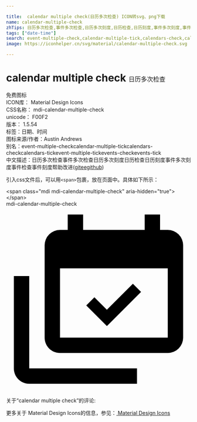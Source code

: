 ```yaml
---

title:  calendar multiple check(日历多次检查) ICON转svg、png下载
name: calendar-multiple-check
zhTips: 日历多次检查,事件多次检查,日历多次刻度,日历检查,日历刻度,事件多次刻度,事件检查,事件刻度
tags: ["date-time"]
search: event-multiple-check,calendar-multiple-tick,calendars-check,calendars-tick,event-multiple-tick,events-check,events-tick
image: https://iconhelper.cn/svg/material/calendar-multiple-check.svg

---
```


# calendar multiple check  <small style="font-size: 60%;font-weight: 100">日历多次检查</small>


<div class="detail-page">
<p>
<span><span class="badge-success badge">免费图标</span> </span>
<br/>
<span>
ICON库：
<span class="badge-secondary badge">Material Design Icons</span> 
</span>
<br/>
<span>
CSS名称：
<span class="badge-secondary badge">mdi-calendar-multiple-check</span> 
</span>
<br/>
<span>
unicode：
<span class="badge-secondary badge">F00F2</span> 
<copy-btn content='F00F2' btn-title=""></copy-btn>
<copy-btn :content='String.fromCodePoint(parseInt("F00F2", 16))' btn-title="复制U"></copy-btn>
</span>
<br/>
<span>
版本：
<span class="badge-secondary badge">1.5.54</span> 
</span><br/><span>标签：<span class="badge-light badge"><router-link to="/tags/date-time.html">日期、时间</router-link></span></span>
<br/>
<span>图标来源/作者：<span class="badge-light badge">Austin Andrews</span></span> 
<br/>
<span>别名：<span class="badge-light badge">event-multiple-check</span><span class="badge-light badge">calendar-multiple-tick</span><span class="badge-light badge">calendars-check</span><span class="badge-light badge">calendars-tick</span><span class="badge-light badge">event-multiple-tick</span><span class="badge-light badge">events-check</span><span class="badge-light badge">events-tick</span></span><br/><span class="zh-detail">中文描述：<span class="badge-primary badge">日历多次检查</span><span class="badge-primary badge">事件多次检查</span><span class="badge-primary badge">日历多次刻度</span><span class="badge-primary badge">日历检查</span><span class="badge-primary badge">日历刻度</span><span class="badge-primary badge">事件多次刻度</span><span class="badge-primary badge">事件检查</span><span class="badge-primary badge">事件刻度</span><span class="help-link"><span>帮助改进</span>(<a href="https://gitee.com/liuwave/icon-helper/edit/master/json/material/calendar-multiple-check.json" target="_blank" rel="noopener noreferrer">gitee</a><a href="https://github.com/liuwave/icon-helper/edit/master/json/material/calendar-multiple-check.json" target="_blank" rel="noopener noreferrer">github</a></span>)</span><br/>
</p>
</div>
<div class="alert alert-dark">
  <i class="mdi mdi-calendar-multiple-check mdi-48px"></i>
  <i class="mdi mdi-calendar-multiple-check mdi-36px"></i>
  <i class="mdi mdi-calendar-multiple-check mdi-24px"></i>
  <i class="mdi mdi-calendar-multiple-check mdi-18px"></i>
</div>
<div>
  <p>引入css文件后，可以用<code>&lt;span&gt;</code>包裹，放在页面中。具体如下所示：    
  </p>
  <div class="alert alert-primary" style="font-size: 14px">
    &lt;span class="mdi mdi-calendar-multiple-check" aria-hidden="true"&gt;&lt;/span&gt;
    <copy-btn content='<span class="mdi mdi-calendar-multiple-check" aria-hidden="true"></span>'></copy-btn>
  </div>
  <div class="alert alert-secondary">
    <i class="mdi mdi-calendar-multiple-check"
    style="font-size: 24px"
    aria-hidden="true"></i> mdi-calendar-multiple-check
    <copy-btn content="mdi-calendar-multiple-check" btn-title="复制图标名称"></copy-btn>
  </div>
</div>
<div id="svg" class="svg-wrap">
<svg xmlns="http://www.w3.org/2000/svg" viewBox="0 0 24 24"><path d="M21,17V8H7V17H21M21,3A2,2 0 0,1 23,5V17A2,2 0 0,1 21,19H7C5.89,19 5,18.1 5,17V5A2,2 0 0,1 7,3H8V1H10V3H18V1H20V3H21M17.53,11.06L13.09,15.5L10.41,12.82L11.47,11.76L13.09,13.38L16.47,10L17.53,11.06M3,21H17V23H3C1.89,23 1,22.1 1,21V9H3V21Z" /></svg>
</div>
<detail full-name='mdi-calendar-multiple-check'></detail>
<div>
<p>关于“calendar multiple check”的评论:</p>
</div>
<Vssue title="关于“calendar multiple check”的评论" ></Vssue>    
<div><p>更多关于 Material Design Icons的信息，参见：<a target="_blank" href="https://iconhelper.cn/material.html"> Material Design Icons</a>
</p></div>
